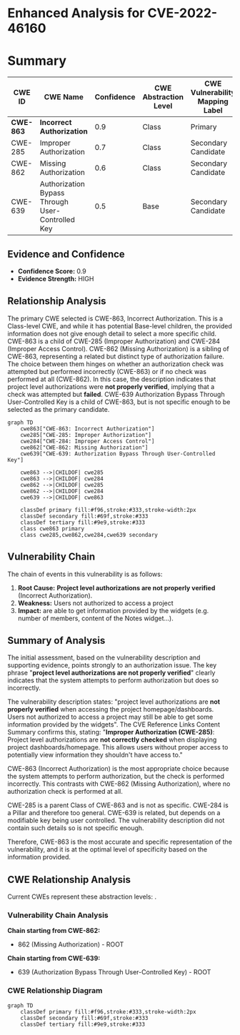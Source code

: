 # Enhanced Analysis for CVE-2022-46160

# Summary
| CWE ID | CWE Name | Confidence | CWE Abstraction Level | CWE Vulnerability Mapping Label | CWE-Vulnerability Mapping Notes |
|---|---|---|---|---|---|
| **CWE-863** | **Incorrect Authorization** | 0.9 | Class | Primary | Allowed-with-Review |
| CWE-285 | Improper Authorization | 0.7 | Class | Secondary Candidate | Discouraged |
| CWE-862 | Missing Authorization | 0.6 | Class | Secondary Candidate | Allowed-with-Review |
| CWE-639 | Authorization Bypass Through User-Controlled Key | 0.5 | Base | Secondary Candidate | Allowed |

## Evidence and Confidence

*   **Confidence Score:** 0.9
*   **Evidence Strength:** HIGH

## Relationship Analysis
The primary CWE selected is CWE-863, Incorrect Authorization. This is a Class-level CWE, and while it has potential Base-level children, the provided information does not give enough detail to select a more specific child. CWE-863 is a child of CWE-285 (Improper Authorization) and CWE-284 (Improper Access Control). CWE-862 (Missing Authorization) is a sibling of CWE-863, representing a related but distinct type of authorization failure. The choice between them hinges on whether an authorization check was attempted but performed incorrectly (CWE-863) or if no check was performed at all (CWE-862). In this case, the description indicates that project level authorizations were **not properly verified**, implying that a check was attempted but **failed**. CWE-639 Authorization Bypass Through User-Controlled Key is a child of CWE-863, but is not specific enough to be selected as the primary candidate.

```mermaid
graph TD
    cwe863["CWE-863: Incorrect Authorization"]
    cwe285["CWE-285: Improper Authorization"]
    cwe284["CWE-284: Improper Access Control"]
    cwe862["CWE-862: Missing Authorization"]
    cwe639["CWE-639: Authorization Bypass Through User-Controlled Key"]

    cwe863 -->|CHILDOF| cwe285
    cwe863 -->|CHILDOF| cwe284
    cwe862 -->|CHILDOF| cwe285
    cwe862 -->|CHILDOF| cwe284
    cwe639 -->|CHILDOF| cwe863

    classDef primary fill:#f96,stroke:#333,stroke-width:2px
    classDef secondary fill:#69f,stroke:#333
    classDef tertiary fill:#9e9,stroke:#333
    class cwe863 primary
    class cwe285,cwe862,cwe284,cwe639 secondary
```

## Vulnerability Chain
The chain of events in this vulnerability is as follows:
1.  **Root Cause:** **Project level authorizations are not properly verified** (Incorrect Authorization).
2.  **Weakness:** Users not authorized to access a project
3.  **Impact:** are able to get information provided by the widgets (e.g. number of members, content of the Notes widget...).

## Summary of Analysis
The initial assessment, based on the vulnerability description and supporting evidence, points strongly to an authorization issue. The key phrase "**project level authorizations are not properly verified**" clearly indicates that the system attempts to perform authorization but does so incorrectly.

The vulnerability description states: "project level authorizations are **not properly verified** when accessing the project homepage/dashboards. Users not authorized to access a project may still be able to get some information provided by the widgets". The CVE Reference Links Content Summary confirms this, stating: "**Improper Authorization (CWE-285)**: Project level authorizations are **not correctly checked** when displaying project dashboards/homepage. This allows users without proper access to potentially view information they shouldn't have access to."

CWE-863 (Incorrect Authorization) is the most appropriate choice because the system attempts to perform authorization, but the check is performed incorrectly. This contrasts with CWE-862 (Missing Authorization), where no authorization check is performed at all.

CWE-285 is a parent Class of CWE-863 and is not as specific. CWE-284 is a Pillar and therefore too general. CWE-639 is related, but depends on a modifiable key being user controlled. The vulnerability description did not contain such details so is not specific enough.

Therefore, CWE-863 is the most accurate and specific representation of the vulnerability, and it is at the optimal level of specificity based on the information provided.


## CWE Relationship Analysis

Current CWEs represent these abstraction levels: .


### Vulnerability Chain Analysis

**Chain starting from CWE-862:**
- 862 (Missing Authorization) - ROOT


**Chain starting from CWE-639:**
- 639 (Authorization Bypass Through User-Controlled Key) - ROOT



### CWE Relationship Diagram

```mermaid
graph TD
    classDef primary fill:#f96,stroke:#333,stroke-width:2px
    classDef secondary fill:#69f,stroke:#333
    classDef tertiary fill:#9e9,stroke:#333
```